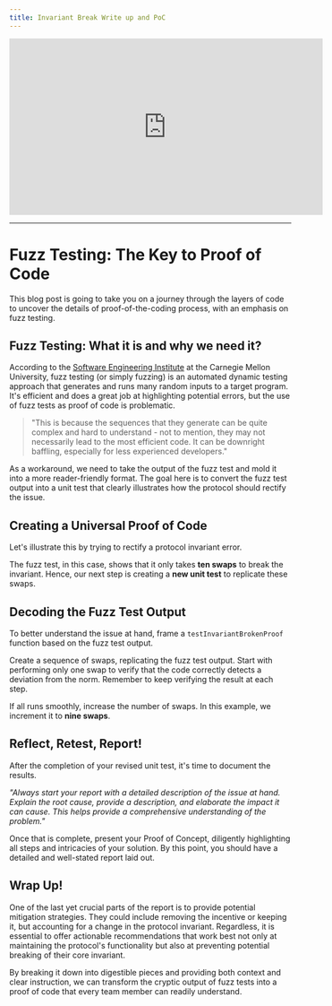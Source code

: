 ```yaml
---
title: Invariant Break Write up and PoC
---
```


<iframe width="560" height="315" src="https://www.youtube.com/embed/nakLPgo5twk?si=mTsLkrb-9oiLsgB-" title="YouTube video player" frameborder="0" allow="accelerometer; autoplay; clipboard-write; encrypted-media; gyroscope; picture-in-picture; web-share" allowfullscreen></iframe>

---

# Fuzz Testing: The Key to Proof of Code

This blog post is going to take you on a journey through the layers of code to uncover the details of proof-of-the-coding process, with an emphasis on fuzz testing.

## Fuzz Testing: What it is and why we need it?

According to the [Software Engineering Institute](https://resources.sei.cmu.edu/asset_files/WhitePaper/2016_019_001_466377.pdf) at the Carnegie Mellon University, fuzz testing (or simply fuzzing) is an automated dynamic testing approach that generates and runs many random inputs to a target program. It's efficient and does a great job at highlighting potential errors, but the use of fuzz tests as proof of code is problematic.

> "This is because the sequences that they generate can be quite complex and hard to understand - not to mention, they may not necessarily lead to the most efficient code. It can be downright baffling, especially for less experienced developers."

As a workaround, we need to take the output of the fuzz test and mold it into a more reader-friendly format. The goal here is to convert the fuzz test output into a unit test that clearly illustrates how the protocol should rectify the issue.

## Creating a Universal Proof of Code

Let's illustrate this by trying to rectify a protocol invariant error.

The fuzz test, in this case, shows that it only takes **ten swaps** to break the invariant. Hence, our next step is creating a **new unit test** to replicate these swaps.

## Decoding the Fuzz Test Output

To better understand the issue at hand, frame a `testInvariantBrokenProof` function based on the fuzz test output.

Create a sequence of swaps, replicating the fuzz test output. Start with performing only one swap to verify that the code correctly detects a deviation from the norm. Remember to keep verifying the result at each step.

If all runs smoothly, increase the number of swaps. In this example, we increment it to **nine swaps**.

## Reflect, Retest, Report!

After the completion of your revised unit test, it's time to document the results.

_"Always start your report with a detailed description of the issue at hand. Explain the root cause, provide a description, and elaborate the impact it can cause. This helps provide a comprehensive understanding of the problem."_

Once that is complete, present your Proof of Concept, diligently highlighting all steps and intricacies of your solution. By this point, you should have a detailed and well-stated report laid out.

## Wrap Up!

One of the last yet crucial parts of the report is to provide potential mitigation strategies. They could include removing the incentive or keeping it, but accounting for a change in the protocol invariant. Regardless, it is essential to offer actionable recommendations that work best not only at maintaining the protocol's functionality but also at preventing potential breaking of their core invariant.

By breaking it down into digestible pieces and providing both context and clear instruction, we can transform the cryptic output of fuzz tests into a proof of code that every team member can readily understand.
